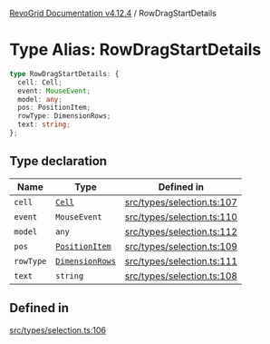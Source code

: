 [RevoGrid Documentation v4.12.4](README.md) / RowDragStartDetails

# Type Alias: RowDragStartDetails

```ts
type RowDragStartDetails: {
  cell: Cell;
  event: MouseEvent;
  model: any;
  pos: PositionItem;
  rowType: DimensionRows;
  text: string;
};
```

## Type declaration

| Name | Type | Defined in |
| ------ | ------ | ------ |
| `cell` | [`Cell`](Interface.Cell.md) | [src/types/selection.ts:107](https://github.com/revolist/revogrid/blob/648f56ecfc5430eb0184373ea33dd565a6a33bb9/src/types/selection.ts#L107) |
| `event` | `MouseEvent` | [src/types/selection.ts:110](https://github.com/revolist/revogrid/blob/648f56ecfc5430eb0184373ea33dd565a6a33bb9/src/types/selection.ts#L110) |
| `model` | `any` | [src/types/selection.ts:112](https://github.com/revolist/revogrid/blob/648f56ecfc5430eb0184373ea33dd565a6a33bb9/src/types/selection.ts#L112) |
| `pos` | [`PositionItem`](Interface.PositionItem.md) | [src/types/selection.ts:109](https://github.com/revolist/revogrid/blob/648f56ecfc5430eb0184373ea33dd565a6a33bb9/src/types/selection.ts#L109) |
| `rowType` | [`DimensionRows`](TypeAlias.DimensionRows.md) | [src/types/selection.ts:111](https://github.com/revolist/revogrid/blob/648f56ecfc5430eb0184373ea33dd565a6a33bb9/src/types/selection.ts#L111) |
| `text` | `string` | [src/types/selection.ts:108](https://github.com/revolist/revogrid/blob/648f56ecfc5430eb0184373ea33dd565a6a33bb9/src/types/selection.ts#L108) |

## Defined in

[src/types/selection.ts:106](https://github.com/revolist/revogrid/blob/648f56ecfc5430eb0184373ea33dd565a6a33bb9/src/types/selection.ts#L106)
